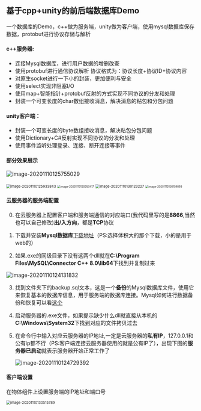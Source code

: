 

## **基于cpp+unity的前后端数据库Demo**

一个数据库的Demo，c++做为服务端，unity做为客户端，使用mysql数据库保存数据，protobuf进行协议存储与解析

#### c++服务器:

- 连接Mysql数据库，进行用户数据的增删改查
- 使用protobuf进行通信协议解析 协议格式为：协议长度+协议ID+协议内容
- 对原生socket进行一下小的封装，更加便利与安全
- 使用select实现非阻塞I/O
- 使用map+智能指针+protobuf反射的方式实现不同协议的分发和处理
- 封装一个可变长度的char数组接收消息，解决消息的粘包和分包问题

#### unity客户端：

- 封装一个可变长度的byte数组接收消息，解决粘包分包问题
- 使用Dictionary+C#反射实现不同协议的分发和处理
- 使用事件监听处理登录、连接、断开连接等事件

#### 部分效果展示



![image-20201110125755029](https://i.loli.net/2020/11/10/fBDwYxNVtOlPQRT.png)



<img src="https://i.loli.net/2020/11/10/nAF49DPGwHIR83a.png" alt="image-20201110125933843" style="zoom:67%;" />



<img src="C:\Users\Asce\AppData\Roaming\Typora\typora-user-images\image-20201110130050417.png" alt="image-20201110130050417" style="zoom: 50%;" />



<img src="C:\Users\Asce\AppData\Roaming\Typora\typora-user-images\image-20201110130123227.png" alt="image-20201110130123227" style="zoom:67%;" />

<img src="C:\Users\Asce\AppData\Roaming\Typora\typora-user-images\image-20201110130159893.png" alt="image-20201110130159893" style="zoom: 50%;" />



#### 云服务器的服务端配置

0. 在云服务器上配置客户端和服务端通信的对应端口(我代码里写的是**8866**,当然也可以自己修改)**出/入方向**，都是**TCP**协议

1. 下载并安装**Mysql数据库**[下载地址](https://dev.mysql.com/downloads/installer/)（PS:选择体积大的那个下载，小的是用于web的）
2. 如果.exe的同级目录下没有这两个dll就在**C:\Program Files\MySQL\Connector C++ 8.0\lib64**下找到并复制过来

![image-20201110124131832](https://i.loli.net/2020/11/10/meyNG4Aqv2ahD6t.png)

3. 找到文件夹下的backup.sql文本，这是一个**备份**的Mysql数据库文件，使用它来恢复基本的数据库信息，用于服务端的数据库连接。Mysql如何进行数据备份和恢复可以看[这个](https://github.com/Asce66/MyNotes/blob/master/%E6%9D%82/Mysql.md)

4. 启动服务器的.exe文件，如果提示缺少什么dll就直接从本机的**C:\Windows\System32**下找到对应的文件拷贝过去

5. 在命令行中输入对应云服务器的IP地址,一定是云服务器的**私有IP**，127.0.0.1和公有ip都不行（PS:客户端连接云服务器使用的就是公有IP了），出现下图的**服务器已启动**就表示服务器开始正常工作了

   ![image-20201110124729392](https://i.loli.net/2020/11/10/qBiySZGtVjbXsl7.png)

#### 客户端设置

在物体组件上设置服务端的IP地址和端口号

<img src="C:\Users\Asce\AppData\Roaming\Typora\typora-user-images\image-20201110130515789.png" alt="image-20201110130515789" style="zoom: 67%;" />